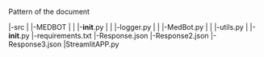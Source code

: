 Pattern of the document

|-src
|  |-MEDBOT
|  |    |-__init__.py
|  |    |-logger.py
|  |    |-MedBot.py
|  |    |-utils.py
|  |-__init__.py
|-requirements.txt
|-Response.json
|-Response2.json
|-Response3.json
|StreamlitAPP.py
